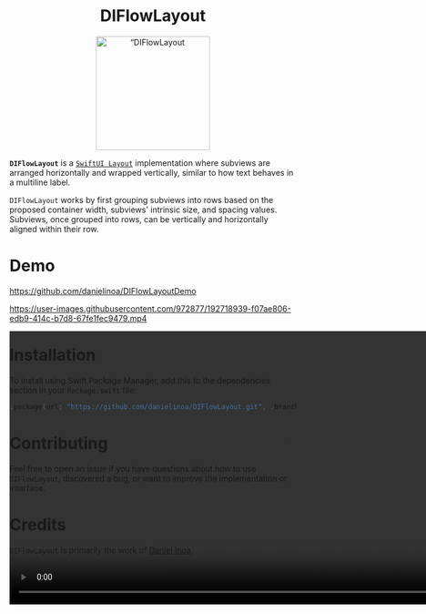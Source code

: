 <h1 align=center>DIFlowLayout</h1>
<p align="center">
    <img src="https://user-images.githubusercontent.com/972877/192725981-022e1eae-4f2f-4065-8371-5e7fd00d425f.jpg" width="200" max-width="90%" alt=“DIFlowLayout Icon” />
</p>

**`DIFlowLayout`** is a [`SwiftUI Layout`](https://developer.apple.com/documentation/swiftui/layout) implementation where subviews are arranged horizontally and wrapped vertically, similar to how text behaves in a multiline label. 

`DIFlowLayout` works by first grouping subviews into rows based on the proposed container width, subviews' intrinsic size, and spacing values.
Subviews, once grouped into rows, can be vertically and horizontally aligned within their row.

# Demo

https://github.com/danielinoa/DIFlowLayoutDemo

https://user-images.githubusercontent.com/972877/192718939-f07ae806-edb9-414c-b7d8-67fe1fec9479.mp4

<video autoplay loop style="width:100%; height: auto; position:absolute; z-index: -1;">
  <source src="https://user-images.githubusercontent.com/972877/192718939-f07ae806-edb9-414c-b7d8-67fe1fec9479.mp4" type="video/mp4" />
</video>

# Installation

To install using Swift Package Manager, add this to the dependencies section in your `Package.swift` file:

```swift
.package(url: "https://github.com/danielinoa/DIFlowLayout.git", .branch("main"))
```

# Contributing

Feel free to open an issue if you have questions about how to use `DIFlowLayout`, discovered a bug, or want to improve the implementation or interface.

# Credits

`DIFlowLayout` is primarily the work of [Daniel Inoa](https://github.com/danielinoa).
